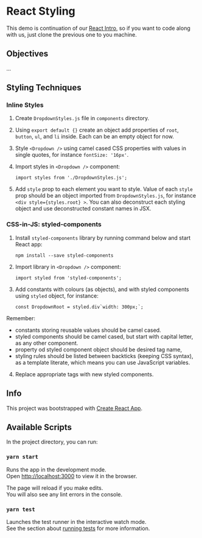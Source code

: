 # React Styling

This demo is continuation of our [React Intro](https://github.com/MCRcodes/react-intro), so if you want to code along with us, just clone the previous one to you machine.

## Objectives

...

## Styling Techniques

### Inline Styles

1. Create `DropdownStyles.js` file in `components` directory.
2. Using `export default {}` create an object add properties of `root`, `button`, `ul`, and `li` inside. Each can be an empty object for now.
3. Style `<Dropdown />` using camel cased CSS properties with values in single quotes, for instance `fontSize: '16px'`.
4. Import styles in `<Dropdown />` component:

   `import styles from './DropdownStyles.js';`

5. Add `style` prop to each element you want to style. Value of each `style` prop should be an object imported from `DropdownStyles.js`, for instance `<div style={styles.root} >`. You can also deconstruct each styling object and use deconstructed constant names in JSX.

### CSS-in-JS: styled-components

1. Install `styled-components` library by running command below and start React app:

   `npm install --save styled-components`

2. Import library in `<Dropdown />` component:

   `import styled from 'styled-components';`

3. Add constants with colours (as objects), and with styled components using `styled` object, for instance:

   `` const DropdownRoot = styled.div`width: 300px;`; ``

Remember:

- constants storing reusable values should be camel cased.
- styled components should be camel cased, but start with capital letter, as any other component.
- property od styled component object should be desired tag name,
- styling rules should be listed between backticks (keeping CSS syntax), as a template literate, which means you can use JavaScript variables.

4. Replace appropriate tags with new styled components.

## Info

This project was bootstrapped with [Create React App](https://github.com/facebook/create-react-app).

## Available Scripts

In the project directory, you can run:

### `yarn start`

Runs the app in the development mode.<br />
Open [http://localhost:3000](http://localhost:3000) to view it in the browser.

The page will reload if you make edits.<br />
You will also see any lint errors in the console.

### `yarn test`

Launches the test runner in the interactive watch mode.<br />
See the section about [running tests](https://facebook.github.io/create-react-app/docs/running-tests) for more information.
